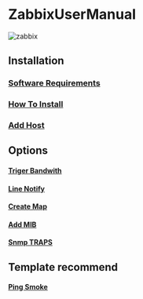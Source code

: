 # ZabbixUserManual
![zabbix](https://github.com/lersakk/ZabbixUserManual/assets/136166133/73df118a-760a-41a8-b155-0ead08eb73a0)

## Installation

### [Software Requirements](https://github.com/lersakk/ZabbixUserManual/blob/main/1.Software%20Requirements.md)  

### [How To Install](https://github.com/lersakk/ZabbixUserManual/blob/main/2.How%20to%20install.md)

### [Add Host](https://github.com/lersakk/ZabbixUserManual/blob/main/Add%20Host.md)

## Options
#### [Triger Bandwith](https://github.com/lersakk/ZabbixUserManual/blob/main/Triger%20Bandwith.md)
#### [Line Notify](https://github.com/lersakk/ZabbixUserManual/blob/main/Line%20Notify.md)
#### [Create Map](https://github.com/lersakk/ZabbixUserManual/blob/main/Map.md)
#### [Add MIB](https://github.com/lersakk/ZabbixUserManual/blob/main/Add%20External%20MIBs.md)
#### [Snmp TRAPS](https://github.com/lersakk/ZabbixUserManual/blob/main/SNMP%20TRAPS.md)

## Template recommend
#### [Ping Smoke](https://github.com/komeiy/Smokeping_Zabbix)

